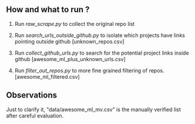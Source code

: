 ## How and what to run ?

1. Run _raw\_scrape.py_ to collect the original repo list

2. Run _search\_urls\_outside\_github.py_ to isolate which projects have links pointing outside github [unknown_repos.csv]

3. Run _collect\_github\_urls.py_ to search for the potential project links inside github [awesome_ml_plus_unknown_urls.csv] 

4. Run _filter\_out\_repos.py_ to more fine grained filtering of repos. [awesome_ml_filtered.csv]

## Observations

Just to clarify it, "data/awesome\_ml\_mv.csv" is the manually verified list after careful evaluation.